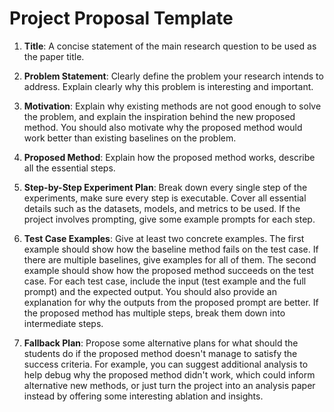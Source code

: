 # Project Proposal Template

1. **Title**: A concise statement of the main research question to be used as the paper title.

2. **Problem Statement**: Clearly define the problem your research intends to address. Explain clearly why this problem is interesting and important.

3. **Motivation**: Explain why existing methods are not good enough to solve the problem, and explain the inspiration behind the new proposed method. You should also motivate why the proposed method would work better than existing baselines on the problem.

4. **Proposed Method**: Explain how the proposed method works, describe all the essential steps.

5. **Step-by-Step Experiment Plan**: Break down every single step of the experiments, make sure every step is executable. Cover all essential details such as the datasets, models, and metrics to be used. If the project involves prompting, give some example prompts for each step.

6. **Test Case Examples**: Give at least two concrete examples. The first example should show how the baseline method fails on the test case. If there are multiple baselines, give examples for all of them. The second example should show how the proposed method succeeds on the test case. For each test case, include the input (test example and the full prompt) and the expected output. You should also provide an explanation for why the outputs from the proposed prompt are better. If the proposed method has multiple steps, break them down into intermediate steps.

7. **Fallback Plan**: Propose some alternative plans for what should the students do if the proposed method doesn't manage to satisfy the success criteria. For example, you can suggest additional analysis to help debug why the proposed method didn't work, which could inform alternative new methods, or just turn the project into an analysis paper instead by offering some interesting ablation and insights.